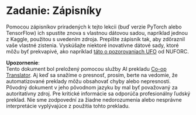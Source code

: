<!--
CO_OP_TRANSLATOR_METADATA:
{
  "original_hash": "cdc1f2e631f055f3473b36d18e4760b3",
  "translation_date": "2025-08-25T21:54:21+00:00",
  "source_file": "lessons/5-NLP/13-TextRep/assignment.md",
  "language_code": "sk"
}
-->
# Zadanie: Zápisníky

Pomocou zápisníkov priradených k tejto lekcii (buď verzie PyTorch alebo TensorFlow) ich spustite znova s vlastnou dátovou sadou, napríklad jednou z Kaggle, použitou s uvedením zdroja. Prepíšte zápisník tak, aby zdôraznil vaše vlastné zistenia. Vyskúšajte niektoré inovatívne dátové sady, ktoré môžu byť prekvapivé, ako napríklad [táto o pozorovaniach UFO](https://www.kaggle.com/datasets/NUFORC/ufo-sightings) od NUFORC.

**Upozornenie**:  
Tento dokument bol preložený pomocou služby AI prekladu [Co-op Translator](https://github.com/Azure/co-op-translator). Aj keď sa snažíme o presnosť, prosím, berte na vedomie, že automatizované preklady môžu obsahovať chyby alebo nepresnosti. Pôvodný dokument v jeho pôvodnom jazyku by mal byť považovaný za autoritatívny zdroj. Pre kritické informácie sa odporúča profesionálny ľudský preklad. Nie sme zodpovední za žiadne nedorozumenia alebo nesprávne interpretácie vyplývajúce z použitia tohto prekladu.